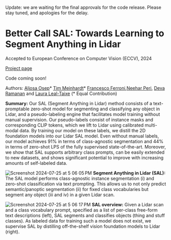 Update: we are waiting for the final approvals for the code release. Please stay tuned, and apologies for the delay. 

# Better Call SAL: Towards Learning to Segment Anything in Lidar

Accepted to European Conference on Computer Vision (ECCV), 2024

[Project page](https://research.nvidia.com/labs/dvl/projects/sal/)

Code coming soon!

Authors: [Aljosa Osep](https://aljosaosep.github.io/)* [Tim Meinhardt](https://research.nvidia.com/labs/dvl/author/tim-meinhardt/)* [Francesco Ferroni](https://www.francescoferroni.com/),[Neehar Peri](https://www.neeharperi.com/), [Deva Ramanan](https://www.cs.cmu.edu/~deva/) and [Laura Leal-Taixe](https://research.nvidia.com/labs/dvl/author/laura-leal-taixe/) (* Equal Contribution) 



**Summary:** Our SAL (Segment Anything in Lidar) method consists of a text-promptable zero-shot model for segmenting and classifying any object in Lidar, and a pseudo-labeling engine that facilitates model training without manual supervision. Our pseudo-labels consist of instance masks and corresponding CLIP tokens, which we lift to Lidar using calibrated multi-modal data. By training our model on these labels, we distill the 2D foundation models into our Lidar SAL model. Even without manual labels, our model achieves 91% in terms of class-agnostic segmentation and 44% in terms of zero-shot LPS of the fully supervised state-of-the-art. Moreover, we show that SAL supports arbitrary class prompts, can be easily extended to new datasets, and shows significant potential to improve with increasing amounts of self-labeled data.

![Screenshot 2024-07-25 at 5 06 05 PM](https://github.com/user-attachments/assets/6c325d47-c48e-42be-bd1f-ad2ceb1b4481)
**Segment Anything in Lidar (SAL):** The SAL model performs class-agnostic instance segmentation (i) and zero-shot classification via text prompting. This allows us to not only predict semantic/panoptic segmentation (ii) for fixed class vocabularies but segment any object (iii and iv) in a given Lidar scan.


![Screenshot 2024-07-25 at 5 06 17 PM](https://github.com/user-attachments/assets/cd4a5e3d-9e19-4a67-8334-67757de93df7)
**SAL overview:** Given a Lidar scan and a class vocabulary prompt, specified as a list of per-class free-form text descriptions (left), SAL segments and classifies objects (thing and stuff classes). As labeled data for training such a model does not exist, we supervise SAL by distilling off-the-shelf vision foundation models to Lidar (right).

